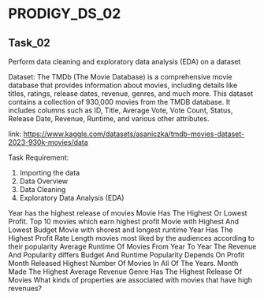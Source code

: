 # PRODIGY_DS_02

## Task_02

Perform data cleaning and exploratory data analysis (EDA) on a dataset

Dataset: The TMDb (The Movie Database) is a comprehensive movie database that provides information about movies, including details like titles, ratings, release dates, revenue, genres, and much more. This dataset contains a collection of 930,000 movies from the TMDB database. It includes columns such as ID, Title, Average Vote, Vote Count, Status, Release Date, Revenue, Runtime, and various other attributes.

link: https://www.kaggle.com/datasets/asaniczka/tmdb-movies-dataset-2023-930k-movies/data

Task Requirement:
1. Importing the data
2. Data Overview
3. Data Cleaning
4. Exploratory Data Analysis (EDA)

Year has the highest release of movies
Movie Has The Highest Or Lowest Profit. Top 10 movies which earn highest profit
Movie with Highest And Lowest Budget
Movie with shorest and longest runtime
Year Has The Highest Profit Rate
        Length movies most liked by the audiences according to their popularity
        Average Runtime Of Movies From Year To Year
        The Revenue And Popularity differs Budget And Runtime
        Popularity Depends On Profit
        Month Released Highest Number Of Movies In All Of The Years. Month Made The Highest Average Revenue
        Genre Has The Highest Release Of Movies
        What kinds of properties are associated with movies that have high revenues?
        
